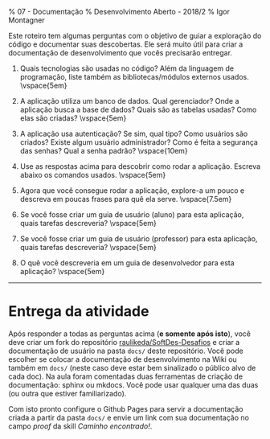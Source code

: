 % 07 - Documentação 
% Desenvolvimento Aberto - 2018/2
% Igor Montagner

Este roteiro tem algumas perguntas com o objetivo de guiar a exploração do código e documentar suas descobertas. Ele será muito útil para criar a documentação de desenvolvimento que vocês precisarão entregar.

1. Quais tecnologias são usadas no código? Além da linguagem de programação, liste também as bibliotecas/módulos externos usados. \vspace{5em}

2. A aplicação utiliza um banco de dados. Qual gerenciador? Onde a aplicação busca a base de dados? Quais são as tabelas usadas? Como elas são criadas? \vspace{5em}

3. A aplicação usa autenticação? Se sim, qual tipo? Como usuários são criados? Existe algum usuário administrador? Como é feita a segurança das senhas? Qual a senha padrão?  \vspace{10em}

4. Use as respostas acima para descobrir como rodar a aplicação. Escreva abaixo os comandos usados. \vspace{5em}

5. Agora que você consegue rodar a aplicação, explore-a um pouco e descreva em poucas frases para quê ela serve. \vspace{7.5em}


6. Se você fosse criar um guia de usuário (aluno) para esta aplicação, quais tarefas descreveria? \vspace{5em}


7. Se você fosse criar um guia de usuário (professor) para esta aplicação, quais tarefas descreveria? \vspace{5em}


8. O quê você descreveria em um guia de desenvolvedor para esta aplicação? \vspace{5em}

----

# Entrega da atividade

Após responder a todas as perguntas acima (**e somente após isto**), você deve criar um fork do repositório [raulikeda/SoftDes-Desafios](https://github.com/raulikeda/SoftDes-Desafios) e criar a documentação de usuário na pasta `docs/` deste repositório. Você pode escolher se colocar a documentação de desenvolvimento na Wiki ou também em `docs/` (neste caso deve estar bem sinalizado o público alvo de cada doc). Na aula foram comentadas duas ferramentas de criação de documentação: sphinx ou mkdocs. Você pode usar qualquer uma das duas (ou outra que estiver familiarizado).

Com isto pronto configure o Github Pages para servir a documentação criada a partir da pasta `docs/` e envie um link com sua documentação no campo *proof* da skill *Caminho encontrado!*.
